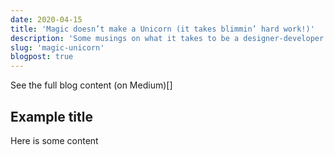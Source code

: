 ```yaml
---
date: 2020-04-15
title: 'Magic doesn’t make a Unicorn (it takes blimmin’ hard work!)'
description: 'Some musings on what it takes to be a designer-developer hybrid'
slug: 'magic-unicorn'
blogpost: true
---
```


See the full blog content (on Medium)[]

## Example title

Here is some content